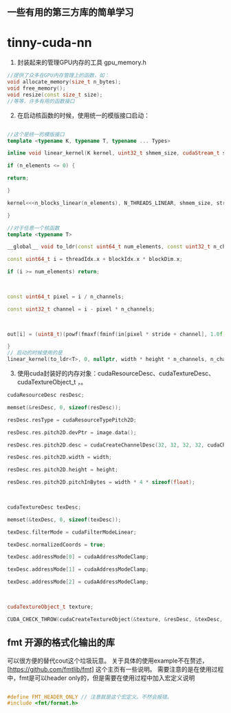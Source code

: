 
## 一些有用的第三方库的简单学习
# tinny-cuda-nn

1. 封装起来的管理GPU内存的工具 gpu_memory.h
```cpp
//提供了众多在GPU内存管理上的函数，如：
void allocate_memory(size_t n_bytes);
void free_memory();
void resize(const size_t size); 
//等等，许多有用的函数接口
```
2. 在启动核函数的时候，使用统一的模版接口启动：
```cpp

//这个是统一的模版接口
template <typename K, typename T, typename ... Types>

inline void linear_kernel(K kernel, uint32_t shmem_size, cudaStream_t stream, T n_elements, Types ... args) {

if (n_elements <= 0) {

return;

}

kernel<<<n_blocks_linear(n_elements), N_THREADS_LINEAR, shmem_size, stream>>>(n_elements, args...);

}

//对于任意一个核函数
template <typename T>

__global__ void to_ldr(const uint64_t num_elements, const uint32_t n_channels, const uint32_t stride, const T* __restrict__ in, uint8_t* __restrict__ out) {

const uint64_t i = threadIdx.x + blockIdx.x * blockDim.x;

if (i >= num_elements) return;

  

const uint64_t pixel = i / n_channels;

const uint32_t channel = i - pixel * n_channels;

  

out[i] = (uint8_t)(powf(fmaxf(fminf(in[pixel * stride + channel], 1.0f), 0.0f), 1.0f/2.2f) * 255.0f + 0.5f);

}
// 启动的时候使用的是
linear_kernel(to_ldr<T>, 0, nullptr, width * height * n_channels, n_channels, channel_stride, image, image_ldr.data());
```
3. 使用cuda封装好的内存对象：cudaResourceDesc、cudaTextureDesc、cudaTextureObject_t ，。
```cpp
cudaResourceDesc resDesc;

memset(&resDesc, 0, sizeof(resDesc));

resDesc.resType = cudaResourceTypePitch2D;

resDesc.res.pitch2D.devPtr = image.data();

resDesc.res.pitch2D.desc = cudaCreateChannelDesc(32, 32, 32, 32, cudaChannelFormatKindFloat);

resDesc.res.pitch2D.width = width;

resDesc.res.pitch2D.height = height;

resDesc.res.pitch2D.pitchInBytes = width * 4 * sizeof(float);

  

cudaTextureDesc texDesc;

memset(&texDesc, 0, sizeof(texDesc));

texDesc.filterMode = cudaFilterModeLinear;

texDesc.normalizedCoords = true;

texDesc.addressMode[0] = cudaAddressModeClamp;

texDesc.addressMode[1] = cudaAddressModeClamp;

texDesc.addressMode[2] = cudaAddressModeClamp;

  

cudaTextureObject_t texture;

CUDA_CHECK_THROW(cudaCreateTextureObject(&texture, &resDesc, &texDesc, nullptr));
```

## fmt  开源的格式化输出的库

可以很方便的替代cout这个垃圾玩意。
关于具体的使用example不在赘述，[https://github.com/fmtlib/fmt] 这个主页有一些说明。
需要注意的是在使用过程中，fmt是可以header only的，但是需要在使用过程中加入宏定义说明
``` cpp

#define FMT_HEADER_ONLY // 注意就是这个宏定义。不然会报错。
#include <fmt/format.h>

```